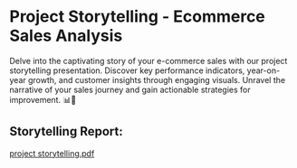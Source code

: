 # Project Storytelling - Ecommerce Sales Analysis

Delve into the captivating story of your e-commerce sales with our project storytelling presentation. Discover key performance indicators, year-on-year growth, and customer insights through engaging visuals.
Unravel the narrative of your sales journey and gain actionable strategies for improvement. 📊🚀
## Storytelling Report:
[project storytelling.pdf](https://github.com/Yogendra-Wadkar/E_commerce_Sales_Analysis_Dashboard_with_Power_BI/files/12136465/project.storytelling.pdf)
